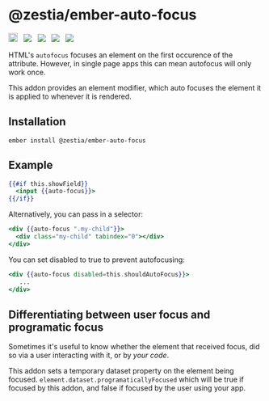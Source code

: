 # @zestia/ember-auto-focus

<a href="https://badge.fury.io/js/%40zestia%2Fember-auto-focus"><img src="https://badge.fury.io/js/%40zestia%2Fember-auto-focus.svg" alt="npm version" height="18"></a> &nbsp; <a href="http://travis-ci.org/zestia/ember-auto-focus"><img src="https://travis-ci.org/zestia/ember-auto-focus.svg?branch=master"></a> &nbsp; <a href="https://david-dm.org/zestia/ember-auto-focus#badge-embed"><img src="https://david-dm.org/zestia/ember-auto-focus.svg"></a> &nbsp; <a href="https://david-dm.org/zestia/ember-auto-focus#dev-badge-embed"><img src="https://david-dm.org/zestia/ember-auto-focus/dev-status.svg"></a> &nbsp; <a href="https://emberobserver.com/addons/@zestia/ember-auto-focus"><img src="https://emberobserver.com/badges/-zestia-ember-auto-focus.svg"></a>

HTML's `autofocus` focuses an element on the first occurence of the attribute. However, in single page apps this can mean autofocus will only work once.

This addon provides an element modifier, which auto focuses the element it is applied to whenever it is rendered.

## Installation

```
ember install @zestia/ember-auto-focus
```

## Example

```handlebars
{{#if this.showField}}
  <input {{auto-focus}}>
{{/if}}
```

Alternatively, you can pass in a selector:

```handlebars
<div {{auto-focus ".my-child"}}>
  <div class="my-child" tabindex="0"></div>
</div>
```

You can set disabled to true to prevent autofocusing:

```handlebars
<div {{auto-focus disabled=this.shouldAutoFocus}}>
   ...
</div>
```

## Differentiating between user focus and programatic focus

Sometimes it's useful to know whether the element that received focus, did so via a user interacting with it, or by _your code_.

This addon sets a temporary dataset property on the element being focused. `element.dataset.programaticallyFocused` which will be true if focused by this addon, and false if focused by the user using your app.
